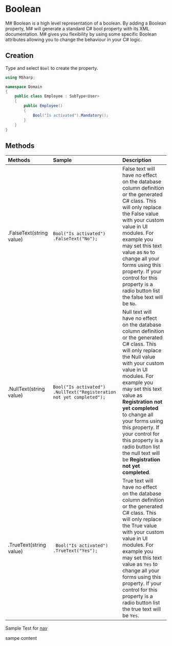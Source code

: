 # Boolean
M# Boolean is a high level representation of a boolean. By adding a Boolean property, M# will generate a standard C# bool property with its XML documentation. M# gives you flexibility by using some specific Boolean attributes allowing you to change the behaviour in your C# logic.

## Creation
Type and select `Bool` to create the property.

```csharp
using MSharp;

namespace Domain
{
    public class Employee : SubType<User>
    {
        public Employee()
        {
            Bool("Is activated").Mandatory();
        }
    }
}
```

## Methods

| Methods      | Sample     | Description        |
|:-------------|:-----------|:-------------------|
| .FalseText(string value)               | `Bool("Is activated") .FalseText("No");`                | False text will have no effect on the database column definition or the generated C# class. This will only replace the False value with your custom value in UI modules. For example you may set this text value as `No` to change all your forms using this property. If your control for this property is a radio button list the false text will be `No`.|
| .NullText(string value)                |`Bool("Is activated") .NullText("Registeration not yet completed");`| Null text will have no effect on the database column definition or the generated C# class. This will only replace the Null value with  your custom value in UI modules. For example you may set this text value as **Registration not yet completed** to change all your forms using this property. If your control for this property is a radio button list the null text will be **Registration not yet completed**. |
| .TrueText(string value)                |` Bool("Is activated") .TrueText("Yes");`                | True text will have no effect on the database column definition or the generated C# class. This will only replace the True value with your custom value in UI modules. For example you may set this text value as `Yes` to change all your forms using this property. If your control for this property is a radio button list the true text will be `Yes`. |


Sample Test for [nav](Advanced/IEntityInterface.md)

sampe content
